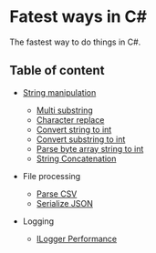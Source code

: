 # Fatest ways in C#
The fastest way to do things in C#.

## Table of content

- [String manipulation](FastestWaysInCSharp/StringManipulation/README.md)
  - [Multi substring](FastestWaysInCSharp/StringManipulation/README.md#multi-substring)
  - [Character replace](FastestWaysInCSharp/StringManipulation/README.md#character-replace)
  - [Convert string to int](FastestWaysInCSharp/StringManipulation/README.md#convert-string-to-int)
  - [Convert substring to int](FastestWaysInCSharp/StringManipulation/README.md#convert-substring-to-int)
  - [Parse byte array string to int](FastestWaysInCSharp/StringManipulation/README.md#parse-byte-array-string-to-int)
  - [String Concatenation](FastestWaysInCSharp/StringManipulation/README.md#string-concatenation)

- File processing
  - [Parse CSV](FastestWaysInCSharp/FileProcessing/ParseCsv/README.md)
  - [Serialize JSON](FastestWaysInCSharp/FileProcessing/SerializeJson/README.md)

- Logging
  - [ILogger Performance](FastestWaysInCSharp/Logging/README.md)

